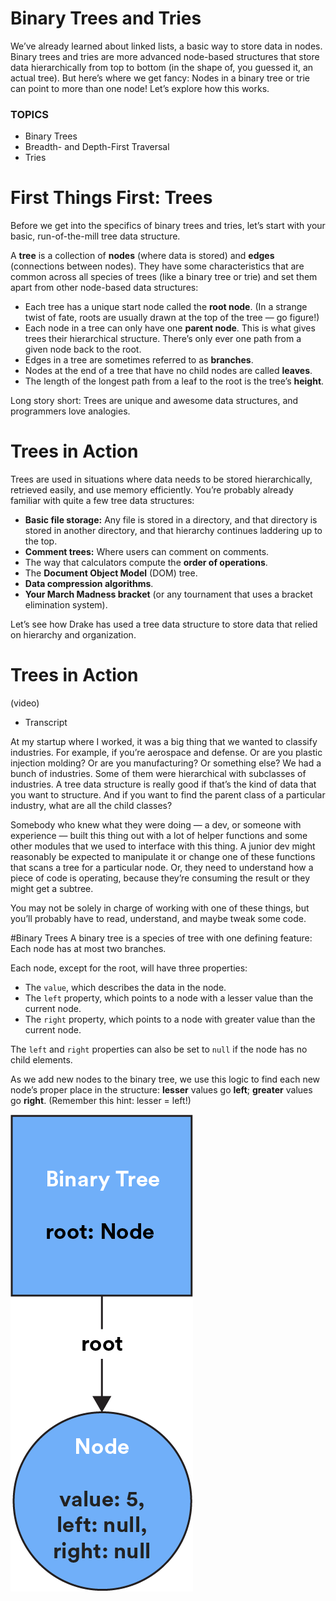 # Binary Trees and Tries

We’ve already learned about linked lists, a basic way to store data in nodes. Binary trees and tries are more advanced node-based structures that store data hierarchically from top to bottom (in the shape of, you guessed it, an actual tree). But here’s where we get fancy: Nodes in a binary tree or trie can point to more than one node! Let’s explore how this works.

### TOPICS

- Binary Trees
- Breadth- and Depth-First Traversal
- Tries

# First Things First: Trees

Before we get into the specifics of binary trees and tries, let’s start with your basic, run-of-the-mill tree data structure.

A **tree** is a collection of **nodes** (where data is stored) and **edges** (connections between nodes). They have some characteristics that are common across all species of trees (like a binary tree or trie) and set them apart from other node-based data structures:

- Each tree has a unique start node called the **root node**. (In a strange twist of fate, roots are usually drawn at the top of the tree — go figure!)
- Each node in a tree can only have one **parent node**. This is what gives trees their hierarchical structure. There’s only ever one path from a given node back to the root.
- Edges in a tree are sometimes referred to as **branches**.
- Nodes at the end of a tree that have no child nodes are called **leaves**.
- The length of the longest path from a leaf to the root is the tree’s **height**.

Long story short: Trees are unique and awesome data structures, and programmers love analogies.

# Trees in Action

Trees are used in situations where data needs to be stored hierarchically, retrieved easily, and use memory efficiently. You’re probably already familiar with quite a few tree data structures:

- **Basic file storage:** Any file is stored in a directory, and that directory is stored in another directory, and that hierarchy continues laddering up to the top.
- **Comment trees:** Where users can comment on comments.
- The way that calculators compute the **order of operations**.
- The **Document Object Model** (DOM) tree.
- **Data compression algorithms**.
- **Your March Madness bracket** (or any tournament that uses a bracket elimination system).

Let’s see how Drake has used a tree data structure to store data that relied on hierarchy and organization.

# Trees in Action

(video)

- Transcript

At my startup where I worked, it was a big thing that we wanted to classify industries. For example, if you’re aerospace and defense. Or are you plastic injection molding? Or are you manufacturing? Or something else? We had a bunch of industries. Some of them were hierarchical with subclasses of industries. A tree data structure is really good if that’s the kind of data that you want to structure. And if you want to find the parent class of a particular industry, what are all the child classes?

Somebody who knew what they were doing — a dev, or someone with experience — built this thing out with a lot of helper functions and some other modules that we used to interface with this thing. A junior dev might reasonably be expected to manipulate it or change one of these functions that scans a tree for a particular node. Or, they need to understand how a piece of code is operating, because they’re consuming the result or they might get a subtree.

You may not be solely in charge of working with one of these things, but you’ll probably have to read, understand, and maybe tweak some code.

#Binary Trees
A binary tree is a species of tree with one defining feature: Each node has at most two branches.

Each node, except for the root, will have three properties:

- The `value`, which describes the data in the node.
- The `left` property, which points to a node with a lesser value than the current node.
- The `right` property, which points to a node with greater value than the current node.

The `left` and `right` properties can also be set to `null` if the node has no child elements.

As we add new nodes to the binary tree, we use this logic to find each new node’s proper place in the structure: **lesser** values go **left**; **greater** values go **right**. (Remember this hint: lesser = left!)

![binary-tree](../pics/binary-tree.png)
